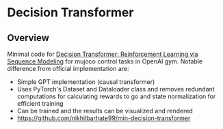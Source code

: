 # Decision Transformer


## Overview

Minimal code for [Decision Transformer: Reinforcement Learning via Sequence Modeling](https://arxiv.org/abs/2106.01345) for mujoco control tasks in OpenAI gym.
Notable difference from official implementation are:

- Simple GPT implementation (causal transformer)
- Uses PyTorch's Dataset and Dataloader class and removes redundant computations for calculating rewards to go and state normalization for efficient training
- Can be trained and the results can be visualized and rendered
- https://github.com/nikhilbarhate99/min-decision-transformer